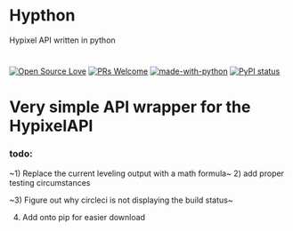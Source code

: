 # Hypthon
Hypixel API written in python
#
[![Open Source Love](https://badges.frapsoft.com/os/v1/open-source.png?v=103)](https://github.com/Eros/Hypthon)
[![PRs Welcome](https://img.shields.io/badge/PRs-welcome-brightgreen.svg?style=flat-square)](https://github.com/Eros/Hypthon/pulls)
[![made-with-python](https://img.shields.io/badge/Made%20with-Python-1f425f.svg)](https://www.python.org/)
[![PyPI status](https://img.shields.io/pypi/status/ansicolortags.svg)]()

# Very simple API wrapper for the HypixelAPI
### todo:
~1) Replace the current leveling output with a math formula~
2) add proper testing circumstances

~3) Figure out why circleci is not displaying the build status~

4) Add onto pip for easier download
